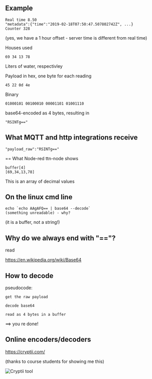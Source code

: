 ## Example

```
Real time 8.50
"metadata":{"time":"2019-02-18T07:50:47.507802742Z", ...}
Counter 328
```

(yes, we have a 1 hour offset - server time is different from real time)

Houses used

```
69 34 13 78
```

Liters of water, respectivley

Payload in hex, one byte for each reading

```
45 22 0d 4e
```

Binary

```
01000101 00100010 00001101 01001110
```
base64-encoded as 4 bytes, resulting in
```
"RSINTg=="
```


## What MQTT and http integrations receive
```
"payload_raw":"RSINTg=="
```


== What Node-red ttn-node shows
```
buffer[4]
[69,34,13,78]
```

This is an array of decimal values


## On the linux cmd line
```
echo `echo AAgAFQ== | base64 --decode`
(something unreadable) - why?
```

(it is a buffer, not a string!)


## Why do we always end with "=="?

read

https://en.wikipedia.org/wiki/Base64

## How to decode

pseudocode:

```
get the raw payload

decode base64

read as 4 bytes in a buffer

```

==> you re done!

## Online encoders/decoders

https://cryptii.com/

(thanks to course students for showing me this)

![Cryptii tool](https://raw.githubusercontent.com/ITU-PITLab/public/master/IoT_2019/cryptii.png "Cryptii tool")



